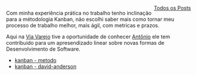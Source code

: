 
<div style="text-align: right; float: right">
    <a href="/blog/">Todos os Posts</a>
</div>

Com minha experiência prática no trabalho tenho inclinação para a métodologia Kanban, não escolhi saber mais como tornar meu processo de trabalho melhor, mais ágil, com metricas e prazos.

Aqui na [Via Varejo](https://www.viavarejo.com.br/) tive a oportunidade de conhecer [Antônio](https://br.linkedin.com/in/juniorxs) ele tem contribuido para um apresendizado linear sobre novas formas de Desenvolvimento de Software.

- [kanban - metodo](https://targetteal.com/pt/blog/metodo-kanban/)
- [kanban - david-anderson](https://www.infoq.com/br/articles/kanban-david-anderson-conceitos-e-mitos)
